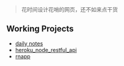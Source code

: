 > 花时间设计花哨的网页，还不如来点干货

## Working Projects

- [daily notes](notes)
- [heroku_node_restful_api](heroku_node_restful_api)
- [rnapp](rnapp)
